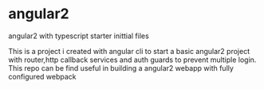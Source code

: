 # angular2
angular2 with typescript starter inittial files


This is a project i created with angular cli to start a basic angular2 project with router,http callback services and auth guards to prevent multiple login. This repo can be find useful in building a angular2 webapp with fully configured webpack
